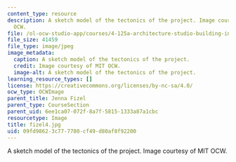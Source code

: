 ```yaml
---
content_type: resource
description: A sketch model of the tectonics of the project. Image courtesy of MIT
  OCW.
file: /ol-ocw-studio-app/courses/4-125a-architecture-studio-building-in-landscapes-fall-2005/09fd98623c777780cf49d80af8f92200_fizel4.jpg
file_size: 41459
file_type: image/jpeg
image_metadata:
  caption: A sketch model of the tectonics of the project.
  credit: Image courtesy of MIT OCW.
  image-alt: A sketch model of the tectonics of the project.
learning_resource_types: []
license: https://creativecommons.org/licenses/by-nc-sa/4.0/
ocw_type: OCWImage
parent_title: Jenna Fizel
parent_type: CourseSection
parent_uid: 6ee1ca07-072f-8a7f-5815-1333a87a1cbc
resourcetype: Image
title: fizel4.jpg
uid: 09fd9862-3c77-7780-cf49-d80af8f92200
---
```

A sketch model of the tectonics of the project. Image courtesy of MIT OCW.